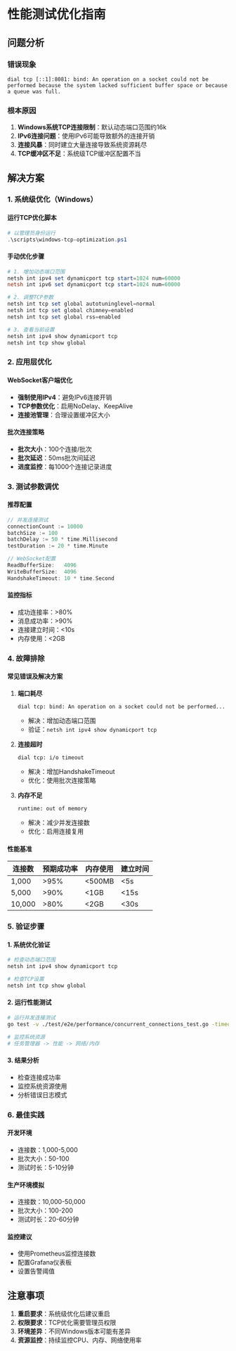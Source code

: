 # 性能测试优化指南

## 问题分析

### 错误现象
```
dial tcp [::1]:8081: bind: An operation on a socket could not be performed because the system lacked sufficient buffer space or because a queue was full.
```

### 根本原因
1. **Windows系统TCP连接限制**：默认动态端口范围约16k
2. **IPv6连接问题**：使用IPv6可能导致额外的连接开销
3. **连接风暴**：同时建立大量连接导致系统资源耗尽
4. **TCP缓冲区不足**：系统级TCP缓冲区配置不当

## 解决方案

### 1. 系统级优化（Windows）

#### 运行TCP优化脚本
```powershell
# 以管理员身份运行
.\scripts\windows-tcp-optimization.ps1
```

#### 手动优化步骤
```powershell
# 1. 增加动态端口范围
netsh int ipv4 set dynamicport tcp start=1024 num=60000
netsh int ipv6 set dynamicport tcp start=1024 num=60000

# 2. 调整TCP参数
netsh int tcp set global autotuninglevel=normal
netsh int tcp set global chimney=enabled
netsh int tcp set global rss=enabled

# 3. 查看当前设置
netsh int ipv4 show dynamicport tcp
netsh int tcp show global
```

### 2. 应用层优化

#### WebSocket客户端优化
- **强制使用IPv4**：避免IPv6连接开销
- **TCP参数优化**：启用NoDelay、KeepAlive
- **连接池管理**：合理设置缓冲区大小

#### 批次连接策略
- **批次大小**：100个连接/批次
- **批次延迟**：50ms批次间延迟
- **进度监控**：每1000个连接记录进度

### 3. 测试参数调优

#### 推荐配置
```go
// 并发连接测试
connectionCount := 10000
batchSize := 100
batchDelay := 50 * time.Millisecond
testDuration := 20 * time.Minute

// WebSocket配置
ReadBufferSize:   4096
WriteBufferSize:  4096
HandshakeTimeout: 10 * time.Second
```

#### 监控指标
- 成功连接率：>80%
- 消息成功率：>90%
- 连接建立时间：<10s
- 内存使用：<2GB

### 4. 故障排除

#### 常见错误及解决方案

1. **端口耗尽**
   ```
   dial tcp: bind: An operation on a socket could not be performed...
   ```
   - 解决：增加动态端口范围
   - 验证：`netsh int ipv4 show dynamicport tcp`

2. **连接超时**
   ```
   dial tcp: i/o timeout
   ```
   - 解决：增加HandshakeTimeout
   - 优化：使用批次连接策略

3. **内存不足**
   ```
   runtime: out of memory
   ```
   - 解决：减少并发连接数
   - 优化：启用连接复用

#### 性能基准
| 连接数 | 预期成功率 | 内存使用 | 建立时间 |
|--------|------------|----------|----------|
| 1,000  | >95%       | <500MB   | <5s      |
| 5,000  | >90%       | <1GB     | <15s     |
| 10,000 | >80%       | <2GB     | <30s     |

### 5. 验证步骤

#### 1. 系统优化验证
```powershell
# 检查动态端口范围
netsh int ipv4 show dynamicport tcp

# 检查TCP设置
netsh int tcp show global
```

#### 2. 运行性能测试
```bash
# 运行并发连接测试
go test -v ./test/e2e/performance/concurrent_connections_test.go -timeout 30m

# 监控系统资源
# 任务管理器 -> 性能 -> 网络/内存
```

#### 3. 结果分析
- 检查连接成功率
- 监控系统资源使用
- 分析错误日志模式

### 6. 最佳实践

#### 开发环境
- 连接数：1,000-5,000
- 批次大小：50-100
- 测试时长：5-10分钟

#### 生产环境模拟
- 连接数：10,000-50,000
- 批次大小：100-200
- 测试时长：20-60分钟

#### 监控建议
- 使用Prometheus监控连接数
- 配置Grafana仪表板
- 设置告警阈值

## 注意事项

1. **重启要求**：系统级优化后建议重启
2. **权限要求**：TCP优化需要管理员权限
3. **环境差异**：不同Windows版本可能有差异
4. **资源监控**：持续监控CPU、内存、网络使用率
